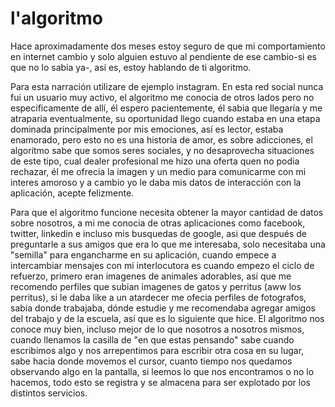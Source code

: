 # l'algoritmo

<p>
Hace aproximadamente dos meses estoy seguro de que mi comportamiento en internet cambio y solo alguien estuvo al pendiente de ese cambio-si es que no lo sabia ya-, así es, estoy hablando de ti algoritmo.
</p>

<p>
Para esta narración utilizare de ejemplo instagram. En esta red social nunca fui un usuario muy activo, el algoritmo me conocia de otros lados pero no especificamente de allí, él espero pacientemente, él sabia que llegaría y me atraparia eventualmente, su oportunidad llego cuando estaba en una etapa dominada principalmente por mis emociones, así es lector, estaba enamorado, pero esto no es una historia de amor, es sobre adicciones, el algoritmo sabe que somos seres sociales, y no desaprovecha situaciones de este tipo, cual dealer profesional me hizo una oferta quen no podia rechazar, él me ofrecia la imagen y un medio para comunicarme con mi interes amoroso y a cambio yo le daba mis datos de interacción con la aplicación, acepte felizmente.
</p>

<p>
Para que el algoritmo funcione necesita obtener la mayor cantidad de datos sobre nosotros, a mi me conocia de otras aplicaciones como facebook, twitter, linkedin e incluso mis busquedas de google, asi que después de preguntarle a sus amigos que era lo que me interesaba, solo necesitaba una "semilla" para engancharme en su aplicación, cuando empece a intercambiar mensajes con mi interlocutora es cuando empezo el ciclo de refuerzo, primero eran imagenes de animales adorables, así que me recomendo perfiles que subian imagenes de gatos y perritus (aww los perritus), si le daba like a un atardecer me ofecia perfiles de fotografos, sabia donde trabajaba, dónde estudie y me recomendaba agregar amigos del trabajo y de la escuela, así que es lo siguiente que hice. El algoritmo nos conoce muy bien, incluso mejor de lo que nosotros a nosotros mismos, cuando llenamos la casilla de "en que estas pensando" sabe cuando escribimos algo y nos arrepentimos para escribir otra cosa en su lugar, sabe hacia donde movemos el cursor, cuanto tiempo nos quedamos observando algo en la pantalla, si leemos lo que nos encontramos o no lo hacemos, todo esto se registra y se almacena para ser explotado por los distintos servicios.
</p>
